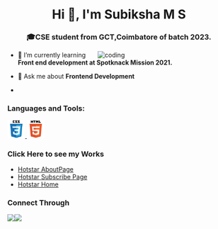 <h1 align="center">Hi 👋, I'm Subiksha M S</h1>
<h3 align="center">🎓CSE student from GCT,Coimbatore of batch 2023.</h3>
<img align="right" alt="coding" width="300" src="https://cdn.dribbble.com/users/1314475/screenshots/3031368/me.gif">

- 🌱 I’m currently learning **Front end development at Spotknack Mission 2021.**

- 💬 Ask me about **Frontend Development**

- 


<h3 align="left">Languages and Tools:</h3>
<p align="left"> <a href="https://www.w3schools.com/css/" target="_blank"> <img src="https://raw.githubusercontent.com/devicons/devicon/master/icons/css3/css3-original-wordmark.svg" alt="css3" width="40" height="40"/> </a> <a href="https://www.w3.org/html/" target="_blank"> <img src="https://raw.githubusercontent.com/devicons/devicon/master/icons/html5/html5-original-wordmark.svg" alt="html5" width="40" height="40"/> </a> </p>
<h3>Click Here to see my Works</h3>
<ul>
  <li><a href="https://serene-booth-d45bba.netlify.app/">Hotstar AboutPage</a></li>
  <li><a href="https://sharp-mccarthy-2516c9.netlify.app/">Hotstar Subscribe Page </a></li> 
  <li><a href="https://relaxed-mahavira-5d62f1.netlify.app/">Hotstar Home</a> </li> 
 </ul>
<h3>Connect Through</h3>

  
  <a href="https://www.linkedin.com/in/subiksha-m-s-a978171b0?lipi=urn%3Ali%3Apage%3Ad_flagship3_profile_view_base_contact_details%3BCKf336%2FNQ%2BSa%2Fy%2BS3rJpSQ%3D%3D">
   <img src="https://img.icons8.com/bubbles/50/000000/linkedin.png"/ align="left">
  </a> 
 <a href="mailto:subikshams2001@gmail.com.com"><img src="https://static.javatpoint.com/computer/images/e-mail.png"/ width="30px"> 
  </a>
